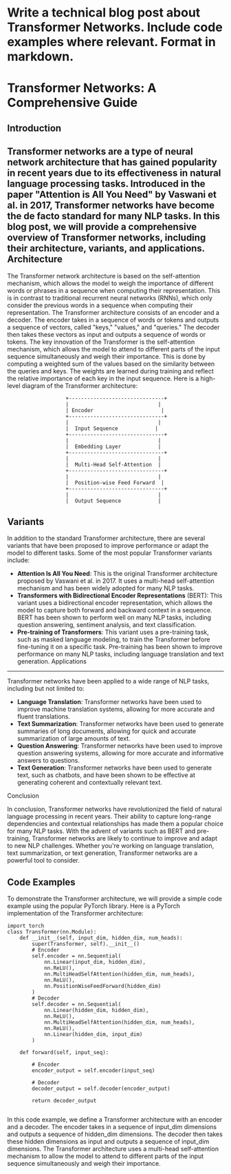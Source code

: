  Write a technical blog post about Transformer Networks. Include code examples where relevant. Format in markdown.
=====================================================================
Transformer Networks: A Comprehensive Guide
=====================================================================

Introduction
------------

Transformer networks are a type of neural network architecture that has gained popularity in recent years due to its effectiveness in natural language processing tasks. Introduced in the paper "Attention is All You Need" by Vaswani et al. in 2017, Transformer networks have become the de facto standard for many NLP tasks. In this blog post, we will provide a comprehensive overview of Transformer networks, including their architecture, variants, and applications.
Architecture
--------

The Transformer network architecture is based on the self-attention mechanism, which allows the model to weigh the importance of different words or phrases in a sequence when computing their representation. This is in contrast to traditional recurrent neural networks (RNNs), which only consider the previous words in a sequence when computing their representation.
The Transformer architecture consists of an encoder and a decoder. The encoder takes in a sequence of words or tokens and outputs a sequence of vectors, called "keys," "values," and "queries." The decoder then takes these vectors as input and outputs a sequence of words or tokens.
The key innovation of the Transformer is the self-attention mechanism, which allows the model to attend to different parts of the input sequence simultaneously and weigh their importance. This is done by computing a weighted sum of the values based on the similarity between the queries and keys. The weights are learned during training and reflect the relative importance of each key in the input sequence.
Here is a high-level diagram of the Transformer architecture:
```
                   +-------------------------------+
                   |                             |
                   | Encoder                      |
                   +-------------------------------+
                   |                             |
                   |  Input Sequence            |
                   +-------------------------------+
                   |                             |
                   |  Embedding Layer            |
                   +-------------------------------+
                   |                             |
                   |  Multi-Head Self-Attention  |
                   +-------------------------------+
                   |                             |
                   |  Position-wise Feed Forward  |
                   +-------------------------------+
                   |                             |
                   |  Output Sequence            |
```

Variants
---------

In addition to the standard Transformer architecture, there are several variants that have been proposed to improve performance or adapt the model to different tasks. Some of the most popular Transformer variants include:

* **Attention Is All You Need**: This is the original Transformer architecture proposed by Vaswani et al. in 2017. It uses a multi-head self-attention mechanism and has been widely adopted for many NLP tasks.
* **Transformers with Bidirectional Encoder Representations** (BERT): This variant uses a bidirectional encoder representation, which allows the model to capture both forward and backward context in a sequence. BERT has been shown to perform well on many NLP tasks, including question answering, sentiment analysis, and text classification.
* **Pre-training of Transformers**: This variant uses a pre-training task, such as masked language modeling, to train the Transformer before fine-tuning it on a specific task. Pre-training has been shown to improve performance on many NLP tasks, including language translation and text generation.
Applications
----------

Transformer networks have been applied to a wide range of NLP tasks, including but not limited to:

* **Language Translation**: Transformer networks have been used to improve machine translation systems, allowing for more accurate and fluent translations.
* **Text Summarization**: Transformer networks have been used to generate summaries of long documents, allowing for quick and accurate summarization of large amounts of text.
* **Question Answering**: Transformer networks have been used to improve question answering systems, allowing for more accurate and informative answers to questions.
* **Text Generation**: Transformer networks have been used to generate text, such as chatbots, and have been shown to be effective at generating coherent and contextually relevant text.



Conclusion

In conclusion, Transformer networks have revolutionized the field of natural language processing in recent years. Their ability to capture long-range dependencies and contextual relationships has made them a popular choice for many NLP tasks. With the advent of variants such as BERT and pre-training, Transformer networks are likely to continue to improve and adapt to new NLP challenges. Whether you're working on language translation, text summarization, or text generation, Transformer networks are a powerful tool to consider.



Code Examples
------------------

To demonstrate the Transformer architecture, we will provide a simple code example using the popular PyTorch library. Here is a PyTorch implementation of the Transformer architecture:
```
import torch
class Transformer(nn.Module):
    def __init__(self, input_dim, hidden_dim, num_heads):
        super(Transformer, self).__init__()
        # Encoder
        self.encoder = nn.Sequential(
            nn.Linear(input_dim, hidden_dim),
            nn.ReLU(),
            nn.MultiHeadSelfAttention(hidden_dim, num_heads),
            nn.ReLU(),
            nn.PositionWiseFeedForward(hidden_dim)
        )
        # Decoder
        self.decoder = nn.Sequential(
            nn.Linear(hidden_dim, hidden_dim),
            nn.ReLU(),
            nn.MultiHeadSelfAttention(hidden_dim, num_heads),
            nn.ReLU(),
            nn.Linear(hidden_dim, input_dim)
        )

    def forward(self, input_seq):

        # Encoder
        encoder_output = self.encoder(input_seq)

        # Decoder
        decoder_output = self.decoder(encoder_output)

        return decoder_output


```

In this code example, we define a Transformer architecture with an encoder and a decoder. The encoder takes in a sequence of input_dim dimensions and outputs a sequence of hidden_dim dimensions. The decoder then takes these hidden dimensions as input and outputs a sequence of input_dim dimensions. The Transformer architecture uses a multi-head self-attention mechanism to allow the model to attend to different parts of the input sequence simultaneously and weigh their importance.



























































































































































































































































































































































































































































































































































































